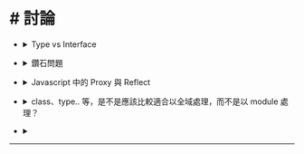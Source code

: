 <style> 
.imgBox{
  display: flex; 
  flex-direction: column; 
  margin: 5%; 
  justify-content: center;
  border: 2px solid black;
}
</style>

<!--  style  -->

###### <!-- ref -->

[type_vs_interface 文件]: https://www.typescriptlang.org/docs/handbook/2/everyday-types.html#differences-between-type-aliases-and-interfaces
[type_vs_interface 鐵人]: https://ithelp.ithome.com.tw/articles/10216626
[type_vs_interface 1]: https://stackoverflow.com/questions/37233735/interfaces-vs-types-in-typescript
[多重繼承]: https://zh.wikipedia.org/wiki/%E5%A4%9A%E9%87%8D%E7%BB%A7%E6%89%BF
[虛繼承]: https://zh.wikipedia.org/wiki/%E8%99%9A%E7%BB%A7%E6%89%BF
[javascript 中的 proxy 與 reflect]: https://blog.techbridge.cc/2018/05/27/js-proxy-reflect/

<!-- ref -->

# # 討論

<!-- Type vs Interface -->

- <details close>
  <summary>Type vs Interface</summary>

  > REF: [Type_vs_Interface 文件] | [Type_vs_Interface 鐵人] | [Type_vs_Interface 1]

  </details>

<!-- 鑽石問題 -->

- <details close>
  <summary>鑽石問題</summary>

  > REF: [多重繼承] | [虛繼承]

  - 以下是否有可能會有`鑽石問題`

  ```typescript
  // type
  type UserAccount = {
    account: string
    password: string
    money: number
  }

  // interface
  interface AccountSystem {
    signIn(account: string, password: string): void
    signOut(): void
  }

  interface TransactionSystem {
    deposit(amount: number): void
    withdraw(amount: number): void
  }

  interface CashMachineSystem extends TransactionSystem, AccountSystem {}

  class CashMachine implements CashMachineSystem {
    // private users: UserAccount[]
    private currentUser: UserAccount | undefined

    constructor(private users: UserAccount[]) {
      // this.users = users
      this.currentUser = { account: '', password: '', money: 1 }
    }

    signIn(account: string, password: string): void {
      console.log(this.users, this.currentUser, this.x)
    }
    signOut(): void {}

    deposit(amount: number): void {}
    withdraw(amount: number): void {}
  }

  // class CashMachine implements TransactionSystem, AccountSystem {}
  ```

  </details>

<!-- Javascript 中的 Proxy 與 Reflect -->

- <details close>
  <summary>Javascript 中的 Proxy 與 Reflect</summary>

  > REF: [Javascript 中的 Proxy 與 Reflect]

  - 待研究群組中的問題（關鍵字搜尋：typescript typeof）

  </details>

<!-- class、type.. 等，是不是應該比較適合以全域處理，而不是以 module 處理？ -->

- <details close>
  <summary>class、type.. 等，是不是應該比較適合以全域處理，而不是以 module 處理？</summary>

  </details>

<!--  -->

- <details close>
  <summary></summary>

  </details>

---
